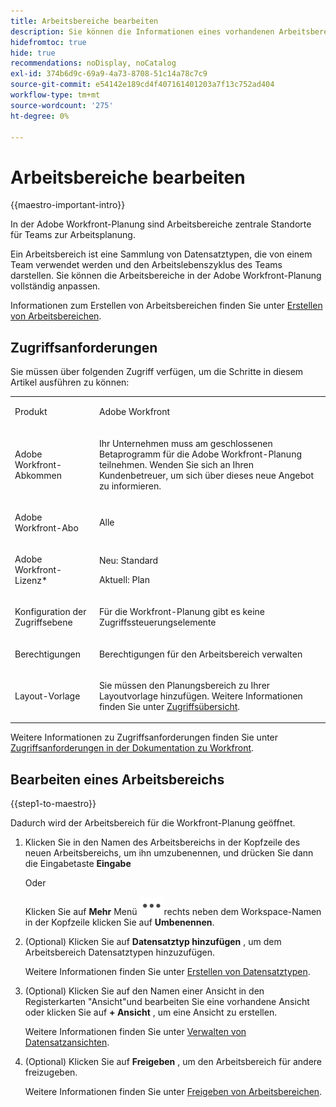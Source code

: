 ```yaml
---
title: Arbeitsbereiche bearbeiten
description: Sie können die Informationen eines vorhandenen Arbeitsbereichs bearbeiten, z. B. um ihn umzubenennen.
hidefromtoc: true
hide: true
recommendations: noDisplay, noCatalog
exl-id: 374b6d9c-69a9-4a73-8708-51c14a78c7c9
source-git-commit: e54142e189cd4f407161401203a7f13c752ad404
workflow-type: tm+mt
source-wordcount: '275'
ht-degree: 0%

---
```


<!--update the metadata with real information when making this available in TOC and in the left nav-->

# Arbeitsbereiche bearbeiten

{{maestro-important-intro}}

In der Adobe Workfront-Planung sind Arbeitsbereiche zentrale Standorte für Teams zur Arbeitsplanung.

Ein Arbeitsbereich ist eine Sammlung von Datensatztypen, die von einem Team verwendet werden und den Arbeitslebenszyklus des Teams darstellen. Sie können die Arbeitsbereiche in der Adobe Workfront-Planung vollständig anpassen.

Informationen zum Erstellen von Arbeitsbereichen finden Sie unter [Erstellen von Arbeitsbereichen](/help/quicksilver/maestro/architecture/create-workspaces.md).

## Zugriffsanforderungen

Sie müssen über folgenden Zugriff verfügen, um die Schritte in diesem Artikel ausführen zu können:

<table style="table-layout:auto">
 <col>
 </col>
 <col>
 </col>
 <tbody>
    <tr>
<tr>
<td>
   <p> Produkt</p> </td>
   <td>
   <p> Adobe Workfront</p> </td>
  </tr>  
 <td role="rowheader"><p>Adobe Workfront-Abkommen</p></td>
   <td>
<p>Ihr Unternehmen muss am geschlossenen Betaprogramm für die Adobe Workfront-Planung teilnehmen. Wenden Sie sich an Ihren Kundenbetreuer, um sich über dieses neue Angebot zu informieren. </p>
   </td>
  </tr>
  <tr>
   <td role="rowheader"><p>Adobe Workfront-Abo</p></td>
   <td>
<p>Alle</p>
   </td>
  </tr>
  <tr>
   <td role="rowheader"><p>Adobe Workfront-Lizenz*</p></td>
   <td>
   <p>Neu: Standard</p>
   <p>Aktuell: Plan</p> 
  </td>
  </tr>

<tr>
   <td role="rowheader"><p>Konfiguration der Zugriffsebene</p></td>
   <td> <p>Für die Workfront-Planung gibt es keine Zugriffssteuerungselemente</p>
</td>
  </tr>

<tr>
   <td role="rowheader"><p>Berechtigungen</p></td>
   <td> <p>Berechtigungen für den Arbeitsbereich verwalten </p>  
</td>
  </tr>

<tr>
   <td role="rowheader"><p>Layout-Vorlage</p></td>
   <td> <p>Sie müssen den Planungsbereich zu Ihrer Layoutvorlage hinzufügen. Weitere Informationen finden Sie unter <a href="../access/access-overview.md">Zugriffsübersicht</a>. </p>  
</td>
  </tr>

</tbody>
</table>

Weitere Informationen zu Zugriffsanforderungen finden Sie unter [Zugriffsanforderungen in der Dokumentation zu Workfront](/help/quicksilver/administration-and-setup/add-users/access-levels-and-object-permissions/access-level-requirements-in-documentation.md).


## Bearbeiten eines Arbeitsbereichs

{{step1-to-maestro}}

Dadurch wird der Arbeitsbereich für die Workfront-Planung geöffnet.

1. Klicken Sie in den Namen des Arbeitsbereichs in der Kopfzeile des neuen Arbeitsbereichs, um ihn umzubenennen, und drücken Sie dann die Eingabetaste **Eingabe**

   Oder

   Klicken Sie auf **Mehr** Menü ![](assets/more-menu.png)rechts neben dem Workspace-Namen in der Kopfzeile klicken Sie auf **Umbenennen**.

1. (Optional) Klicken Sie auf **Datensatztyp hinzufügen** , um dem Arbeitsbereich Datensatztypen hinzuzufügen.

   Weitere Informationen finden Sie unter [Erstellen von Datensatztypen](../architecture/create-record-types.md).

1. (Optional) Klicken Sie auf den Namen einer Ansicht in den Registerkarten &quot;Ansicht&quot;und bearbeiten Sie eine vorhandene Ansicht oder klicken Sie auf **+ Ansicht** , um eine Ansicht zu erstellen.

   Weitere Informationen finden Sie unter [Verwalten von Datensatzansichten](/help/quicksilver/maestro/views/manage-record-views.md).

1. (Optional) Klicken Sie auf **Freigeben** , um den Arbeitsbereich für andere freizugeben.

   Weitere Informationen finden Sie unter [Freigeben von Arbeitsbereichen](/help/quicksilver/maestro/access/share-workspaces.md).
